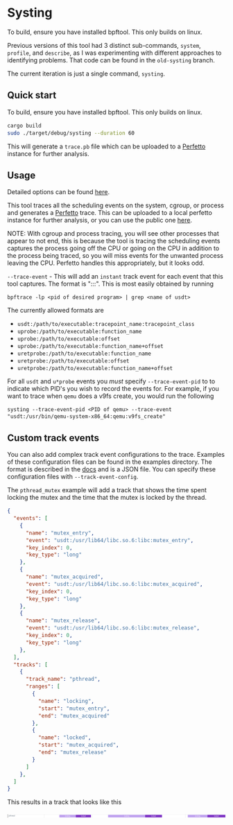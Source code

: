 # Systing

To build, ensure you have installed bpftool. This only builds on linux.

Previous versions of this tool had 3 distinct sub-commands, `system`, `profile`,
and `describe`, as I was experimenting with different approaches to identifying
problems.  That code can be found in the `old-systing` branch.

The current iteration is just a single command, `systing`.

## Quick start

To build, ensure you have installed bpftool. This only builds on linux.

```bash
cargo build
sudo ./target/debug/systing --duration 60
```

This will generate a `trace.pb` file which can be uploaded to a
[Perfetto](https://perfetto.dev/) instance for further analysis.

## Usage

Detailed options can be found [here](docs/USAGE.adoc).

This tool traces all the scheduling events on the system, cgroup, or process and
generates a [Perfetto](https://perfetto.dev/) trace.  This can be uploaded to a
local perfetto instance for further analysis, or you can use the public one
[here](https://ui.perfetto.dev/).

NOTE: With cgroup and process tracing, you will see other processes that appear
to not end, this is because the tool is tracing the scheduling events captures
the process going off the CPU or going on the CPU in addition to the process
being traced, so you will miss events for the unwanted process leaving the CPU.
Perfetto handles this appropriately, but it looks odd.

`--trace-event` - This will add an `instant` track event for each event that
this tool captures.  The format is "<trace type>:<optional
info>:<class>:<name>".  This is most easily obtained by running

```
bpftrace -lp <pid of desired program> | grep <name of usdt>
```

The currently allowed formats are

- `usdt:/path/to/executable:tracepoint_name:tracepoint_class`
- `uprobe:/path/to/executable:function_name`
- `uprobe:/path/to/executable:offset`
- `uprobe:/path/to/executable:function_name+offset`
- `uretprobe:/path/to/executable:function_name`
- `uretprobe:/path/to/executable:offset`
- `uretprobe:/path/to/executable:function_name+offset`

For all `usdt` and `u*probe` events you *must* specify `--trace-event-pid` to to
indicate which PID's you wish to record the events for. For example, if you want
to trace when `qemu` does a v9fs create, you would run the following

```
systing --trace-event-pid <PID of qemu> --trace-event "usdt:/usr/bin/qemu-system-x86_64:qemu:v9fs_create"
````

## Custom track events

You can also add complex track event configurations to the trace.  Examples of
these configuration files can be found in the examples directory.  The format is
described in the [docs](docs/USAGE.adoc) and is a JSON file.  You can specify
these configuration files with `--track-event-config`.

The `pthread_mutex` example will add a track that shows the time spent locking
the mutex and the time that the mutex is locked by the thread.

```JSON
{
  "events": [
    {
      "name": "mutex_entry",
      "event": "usdt:/usr/lib64/libc.so.6:libc:mutex_entry",
      "key_index": 0,
      "key_type": "long"
    },
    {
      "name": "mutex_acquired",
      "event": "usdt:/usr/lib64/libc.so.6:libc:mutex_acquired",
      "key_index": 0,
      "key_type": "long"
    },
    {
      "name": "mutex_release",
      "event": "usdt:/usr/lib64/libc.so.6:libc:mutex_release",
      "key_index": 0,
      "key_type": "long"
    },
  ],
  "tracks": [
    {
      "track_name": "pthread",
      "ranges": [
        {
          "name": "locking",
          "start": "mutex_entry",
          "end": "mutex_acquired"
        },
        {
          "name": "locked",
          "start": "mutex_acquired",
          "end": "mutex_release"
        }
      ]
    },
  ]
}
```

This results in a track that looks like this

![pthread mutex example](docs/pthread.png)
